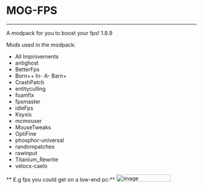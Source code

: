 # MOG-FPS
---
A modpack for you to boost your fps! 1.8.9

Mods used in the modpack:
- All Improvements
- antighost
- BetterFps
- Born++ In- A- Barn+
- CrashPatch
- entityculling
- foamfix
- fpsmaster
- idleFps
- Ksyxis
- mcmouser
- MouseTweaks
- OptiFine
- phosphor-universal
- randompatches
- rawinput
- Titanium_Rewrite
- velocx-caelo

** E.g fps you could get on a low-end pc:**
<img width="144" height="19" alt="image" src="https://github.com/user-attachments/assets/22d8c431-0a66-4efa-be32-a60ec6d4ee66" />
